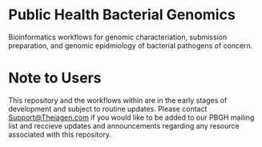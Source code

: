 # Public Health Bacterial Genomics
Bioinformatics workflows for genomic characteriation, submission preparation, and genomic epidmiology of bacterial pathogens of concern.

# Note to Users
This repository and the workflows within are in the early stages of development and subject to routine
updates. Please contact Support@Theiagen.com if you would like to be added to our PBGH mailing list and
reccieve updates and announcements regarding any resource associated with this repository.

 
